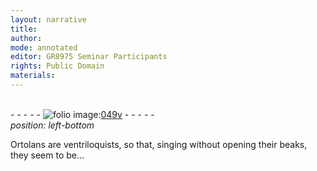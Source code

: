 ```yaml
---
layout: narrative
title: 
author:
mode: annotated
editor: GR8975 Seminar Participants
rights: Public Domain
materials: 
---
```


 <br/>- - - - - <a href="http://gallica.bnf.fr/ark:/12148/btv1b10500001g/f104.image"><img src="/assets/photo-icon.png" alt="folio image: " style="display:inline-block; margin-bottom:-3px;"/>049v</a> - - - - - <br/> 
*position: left-bottom*

Ortolans are ventriloquists, so that, singing without opening their beaks, they seem to be...
 
